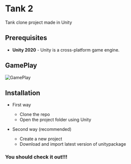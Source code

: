 # Tank 2

Tank clone project made in Unity

## Prerequisites

- **Unity 2020** - Unity is a cross-platform game engine.


## GamePlay

![GamePlay](https://i.imgur.com/FLkXoo5.png "GamePlay")


## Installation

- First way 
  - Clone the repo
  - Open the project folder using Unity

- Second way (recommended)
  - Create a new project
  - Download and import latest version of unitypackage

### You should check it out!!!
